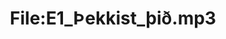 ---
title: File:E1_Þekkist_þið.mp3
recording of: Þekkist þið?
reading speed: slow
speaker: E
license: CC0
---